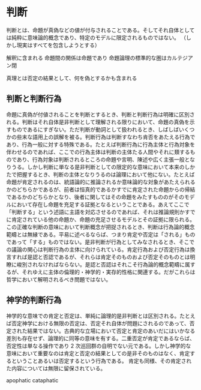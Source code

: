 # 判断

判断とは、命題が真偽などの値が付与されることである。そしてそれ自体としては純粋に意味論的概念であり、特定のモデルに限定されるものではない。
（しかし現実はすべてを包含しようとする）

解釈に含まれる
命題間の関係は命題であり
命題論理の標準的な圏はカルテジアン閉

真理とは否定の結果として、何を偽とするかも含まれる

## 判断と判断行為

命題に真偽が付値されることを判断とするとき、判断と判断行為は明確に区別される。判断はそれ自体是非判断として理解される限りにおいて、命題の真偽を示すものであるにすぎない。ただ判断が動詞として扱われるとき、しばしばいくつかの些末な語用上の誤解を被る。判断行為は判断すなわち肯否をあたえる行為であり、行為一般に対する特殊である。たとえば判断行為に行為主体と行為対象を伴わせるのであれば、ここでの行為主体は判断の主体たる人間やそれに類するものであり、行為対象は判断されるところの命題や言明、陳述や広く主張一般となりうる。しかし判断に単なる是非判断としての限定的な意味において本来のしかたで把握するとき、判断の主体となりうるのは論理において他にない。たとえば命題が肯定されるのは、統語論的に推論されるか意味論的な対象があたえられるかのどちらかであるが、前者は恒真的であるかすでに肯定された命題からの帰結であるかのどちらかとなり、後者に関してはその命題をみたすもののがそのモデルにおいて存在し命題を充足する証拠となるということである。あえてここで「判断する」という述語に主語を対応させるのであれば、それは推論規則かすでに肯定されている他の命題か、命題の充足させるモデルとその証拠に限られる。この正確な判断の意味において判断概念が把捉されるとき、判断は行為論的概念範疇とは無縁である。平易に述べるならば、つまり肯定や否定は「される」ものであって「する」ものではない。是非判断が行為としてみなされるとき、そこでの議論の関心は判断行為の主体に向けられている。肯定行為および否定行為は換言すれば是認と否認であるが、それらは肯定そのものおよび否定そのものとは明瞭に峻別されなければならない。是認と否認はそれこそ行為論的概念範疇に属するが、それゆえに主体の倫理的・神学的・実存的性格に関連する。だがこれらは哲学において解明されるべき問題ではない。

## 神学的判断行為

神学的な意味での肯定と否定は、単純に論理的是非判断とは区別される。たとえば否定神学における無限の否定は、否定それ自体が問題にされるのであって、否定された結果ではない。古典的な立場において否定と肯定のあいだにはいかなる差別も存在せず、論理的に同等の意味を有する。二重否定が肯定であるならば、否定性は単なる操作であり 2 次巡回群の自明でない元である。しかし神学的な意味において重要なのは肯定と否定の結果としての是非そのものはなく、肯定するということあるいは否定するという行為である。
肯定も同様、その肯定された内容については無限に留保されている。

apophatic
cataphatic
